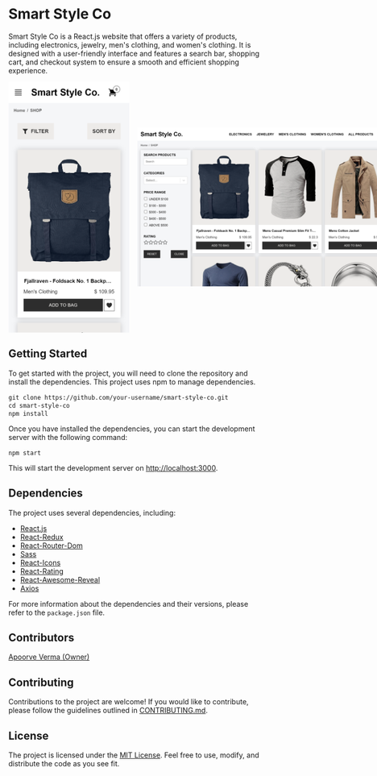 # Smart Style Co

Smart Style Co is a React.js website that offers a variety of products, including electronics, jewelry, men's clothing, and women's clothing. It is designed with a user-friendly interface and features a search bar, shopping cart, and checkout system to ensure a smooth and efficient shopping experience.

<div style="display:flex; flex-direction: row; align-items: center; gap:16px;">
  <img style="width:240px" src="https://github.com/Apoorve8055/Smart-Style-Co/blob/main/Screenshots/mobile.png?raw=true" />
  <img style="width:800px" src="https://github.com/Apoorve8055/Smart-Style-Co/blob/main/Screenshots/desktop.png?raw=true" />
</div>

## Getting Started

To get started with the project, you will need to clone the repository and install the dependencies. This project uses npm to manage dependencies.

```
git clone https://github.com/your-username/smart-style-co.git
cd smart-style-co
npm install
```

Once you have installed the dependencies, you can start the development server with the following command:

```
npm start
```

This will start the development server on [http://localhost:3000](http://localhost:3000).

## Dependencies

The project uses several dependencies, including:

- [React.js](https://reactjs.org/)
- [React-Redux](https://react-redux.js.org/)
- [React-Router-Dom](https://reactrouter.com/)
- [Sass](https://sass-lang.com/)
- [React-Icons](https://react-icons.github.io/react-icons/)
- [React-Rating](https://www.npmjs.com/package/react-rating)
- [React-Awesome-Reveal](https://www.npmjs.com/package/react-awesome-reveal)
- [Axios](https://axios-http.com/)

For more information about the dependencies and their versions, please refer to the `package.json` file.

## Contributors

[Apoorve Verma (Owner)](https://github.com/Apoorve8055)

## Contributing

Contributions to the project are welcome! If you would like to contribute, please follow the guidelines outlined in [CONTRIBUTING.md](CONTRIBUTING.md).

## License

The project is licensed under the [MIT License](LICENSE). Feel free to use, modify, and distribute the code as you see fit.
